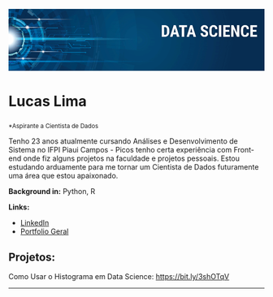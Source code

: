 <p align="center">
  <img src="banner.png" >
</p>

# Lucas Lima
<sub>*Aspirante a Cientista de Dados</sub>

Tenho 23 anos atualmente cursando Análises e Desenvolvimento de Sistema no IFPI Piaui Campos - Picos tenho certa experiência com Front-end onde fiz alguns projetos na faculdade e projetos pessoais. Estou estudando arduamente para me tornar um Cientista de Dados futuramente uma área que estou apaixonado.

**Background in:** Python, R

**Links:**
* [LinkedIn](https://www.linkedin.com/in/lucas-lima-b4327919b/)
* [Portfolio Geral](https://portfolio-lucaslima.netlify.app)


## Projetos:
Como Usar o Histograma em Data Science: https://bit.ly/3shOTqV

---




